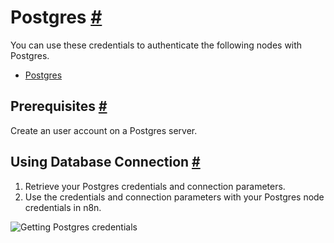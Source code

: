 


 Postgres
 [#](#postgres "Permanent link")
===========================================



 You can use these credentials to authenticate the following nodes with Postgres.
 


* [Postgres](/integrations/builtin/app-nodes/n8n-nodes-base.postgres/)



 Prerequisites
 [#](#prerequisites "Permanent link")
-----------------------------------------------------



 Create an user account on a Postgres server.
 



 Using Database Connection
 [#](#using-database-connection "Permanent link")
-----------------------------------------------------------------------------


1. Retrieve your Postgres credentials and connection parameters.
2. Use the credentials and connection parameters with your Postgres node credentials in n8n.



![Getting Postgres credentials](https://d33wubrfki0l68.cloudfront.net/255af9976ab47efa915bc04f15215747c03cb99c/c8923/_images/integrations/builtin/credentials/postgres/using-database-connection.gif)





